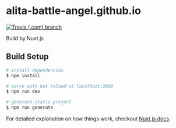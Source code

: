 # alita-battle-angel.github.io

[![Travis (.com) branch](https://img.shields.io/travis/com/alita-battle-angel/alita-battle-angel.github.io/develop.svg?style=flat-square)](https://travis-ci.com/alita-battle-angel/alita-battle-angel.github.io)

Build by Nuxt.js

## Build Setup

``` bash
# install dependencies
$ npm install

# serve with hot reload at localhost:3000
$ npm run dev

# generate static project
$ npm run generate
```

For detailed explanation on how things work, checkout [Nuxt.js docs](https://nuxtjs.org).
